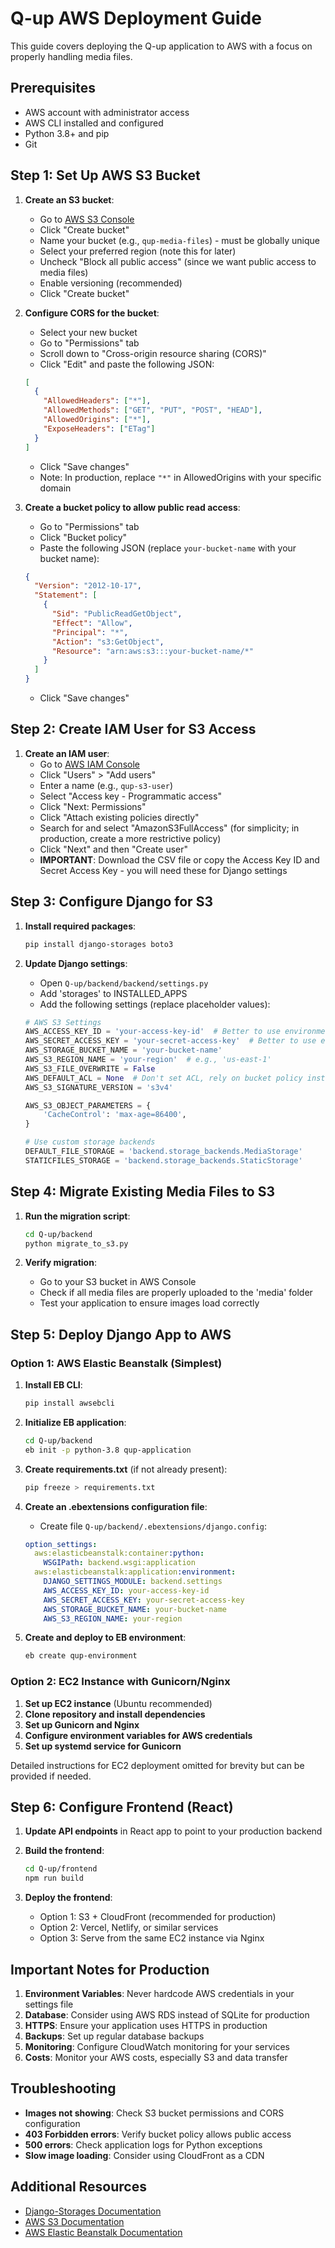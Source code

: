 # Q-up AWS Deployment Guide

This guide covers deploying the Q-up application to AWS with a focus on properly handling media files.

## Prerequisites

- AWS account with administrator access
- AWS CLI installed and configured
- Python 3.8+ and pip
- Git

## Step 1: Set Up AWS S3 Bucket

1. **Create an S3 bucket**:
   - Go to [AWS S3 Console](https://console.aws.amazon.com/s3/)
   - Click "Create bucket"
   - Name your bucket (e.g., `qup-media-files`) - must be globally unique
   - Select your preferred region (note this for later)
   - Uncheck "Block all public access" (since we want public access to media files)
   - Enable versioning (recommended)
   - Click "Create bucket"

2. **Configure CORS for the bucket**:
   - Select your new bucket
   - Go to "Permissions" tab
   - Scroll down to "Cross-origin resource sharing (CORS)"
   - Click "Edit" and paste the following JSON:

   ```json
   [
     {
       "AllowedHeaders": ["*"],
       "AllowedMethods": ["GET", "PUT", "POST", "HEAD"],
       "AllowedOrigins": ["*"],
       "ExposeHeaders": ["ETag"]
     }
   ]
   ```
   - Click "Save changes"
   - Note: In production, replace `"*"` in AllowedOrigins with your specific domain

3. **Create a bucket policy to allow public read access**:
   - Go to "Permissions" tab
   - Click "Bucket policy"
   - Paste the following JSON (replace `your-bucket-name` with your bucket name):

   ```json
   {
     "Version": "2012-10-17",
     "Statement": [
       {
         "Sid": "PublicReadGetObject",
         "Effect": "Allow",
         "Principal": "*",
         "Action": "s3:GetObject",
         "Resource": "arn:aws:s3:::your-bucket-name/*"
       }
     ]
   }
   ```
   - Click "Save changes"

## Step 2: Create IAM User for S3 Access

1. **Create an IAM user**:
   - Go to [AWS IAM Console](https://console.aws.amazon.com/iam/)
   - Click "Users" > "Add users"
   - Enter a name (e.g., `qup-s3-user`)
   - Select "Access key - Programmatic access"
   - Click "Next: Permissions"
   - Click "Attach existing policies directly"
   - Search for and select "AmazonS3FullAccess" (for simplicity; in production, create a more restrictive policy)
   - Click "Next" and then "Create user"
   - **IMPORTANT**: Download the CSV file or copy the Access Key ID and Secret Access Key - you will need these for Django settings

## Step 3: Configure Django for S3

1. **Install required packages**:
   ```bash
   pip install django-storages boto3
   ```

2. **Update Django settings**:
   - Open `Q-up/backend/backend/settings.py`
   - Add 'storages' to INSTALLED_APPS
   - Add the following settings (replace placeholder values):

   ```python
   # AWS S3 Settings
   AWS_ACCESS_KEY_ID = 'your-access-key-id'  # Better to use environment variables
   AWS_SECRET_ACCESS_KEY = 'your-secret-access-key'  # Better to use environment variables
   AWS_STORAGE_BUCKET_NAME = 'your-bucket-name'
   AWS_S3_REGION_NAME = 'your-region'  # e.g., 'us-east-1'
   AWS_S3_FILE_OVERWRITE = False
   AWS_DEFAULT_ACL = None  # Don't set ACL, rely on bucket policy instead of 'public-read'
   AWS_S3_SIGNATURE_VERSION = 's3v4'
   
   AWS_S3_OBJECT_PARAMETERS = {
       'CacheControl': 'max-age=86400',
   }
   
   # Use custom storage backends
   DEFAULT_FILE_STORAGE = 'backend.storage_backends.MediaStorage'
   STATICFILES_STORAGE = 'backend.storage_backends.StaticStorage'
   ```

## Step 4: Migrate Existing Media Files to S3

1. **Run the migration script**:
   ```bash
   cd Q-up/backend
   python migrate_to_s3.py
   ```

2. **Verify migration**:
   - Go to your S3 bucket in AWS Console
   - Check if all media files are properly uploaded to the 'media' folder
   - Test your application to ensure images load correctly

## Step 5: Deploy Django App to AWS

### Option 1: AWS Elastic Beanstalk (Simplest)

1. **Install EB CLI**:
   ```bash
   pip install awsebcli
   ```

2. **Initialize EB application**:
   ```bash
   cd Q-up/backend
   eb init -p python-3.8 qup-application
   ```

3. **Create requirements.txt** (if not already present):
   ```bash
   pip freeze > requirements.txt
   ```

4. **Create an .ebextensions configuration file**:
   - Create file `Q-up/backend/.ebextensions/django.config`:
   ```yaml
   option_settings:
     aws:elasticbeanstalk:container:python:
       WSGIPath: backend.wsgi:application
     aws:elasticbeanstalk:application:environment:
       DJANGO_SETTINGS_MODULE: backend.settings
       AWS_ACCESS_KEY_ID: your-access-key-id
       AWS_SECRET_ACCESS_KEY: your-secret-access-key
       AWS_STORAGE_BUCKET_NAME: your-bucket-name
       AWS_S3_REGION_NAME: your-region
   ```

5. **Create and deploy to EB environment**:
   ```bash
   eb create qup-environment
   ```

### Option 2: EC2 Instance with Gunicorn/Nginx

1. **Set up EC2 instance** (Ubuntu recommended)
2. **Clone repository and install dependencies**
3. **Set up Gunicorn and Nginx**
4. **Configure environment variables for AWS credentials**
5. **Set up systemd service for Gunicorn**

Detailed instructions for EC2 deployment omitted for brevity but can be provided if needed.

## Step 6: Configure Frontend (React)

1. **Update API endpoints** in React app to point to your production backend
2. **Build the frontend**:
   ```bash
   cd Q-up/frontend
   npm run build
   ```

3. **Deploy the frontend**:
   - Option 1: S3 + CloudFront (recommended for production)
   - Option 2: Vercel, Netlify, or similar services
   - Option 3: Serve from the same EC2 instance via Nginx

## Important Notes for Production

1. **Environment Variables**: Never hardcode AWS credentials in your settings file
2. **Database**: Consider using AWS RDS instead of SQLite for production
3. **HTTPS**: Ensure your application uses HTTPS in production
4. **Backups**: Set up regular database backups
5. **Monitoring**: Configure CloudWatch monitoring for your services
6. **Costs**: Monitor your AWS costs, especially S3 and data transfer

## Troubleshooting

- **Images not showing**: Check S3 bucket permissions and CORS configuration
- **403 Forbidden errors**: Verify bucket policy allows public access
- **500 errors**: Check application logs for Python exceptions
- **Slow image loading**: Consider using CloudFront as a CDN

## Additional Resources

- [Django-Storages Documentation](https://django-storages.readthedocs.io/en/latest/backends/amazon-S3.html)
- [AWS S3 Documentation](https://docs.aws.amazon.com/s3/)
- [AWS Elastic Beanstalk Documentation](https://docs.aws.amazon.com/elasticbeanstalk/) 